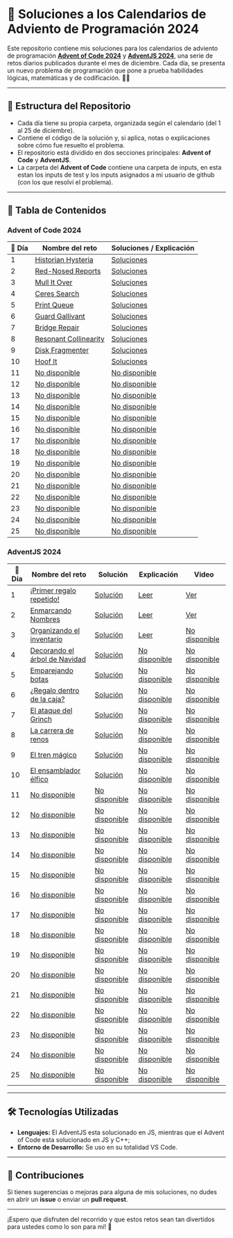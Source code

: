 # 🎄 Soluciones a los Calendarios de Adviento de Programación 2024

Este repositorio contiene mis soluciones para los calendarios de adviento de programación **[Advent of Code 2024](https://adventofcode.com/2024)** y **[AdventJS 2024](https://adventjs.dev)**, una serie de retos diarios publicados durante el mes de diciembre. Cada día, se presenta un nuevo problema de programación que pone a prueba habilidades lógicas, matemáticas y de codificación. 🎅✨

---

## 🚀 Estructura del Repositorio

- Cada día tiene su propia carpeta, organizada según el calendario (del 1 al 25 de diciembre).
- Contiene el código de la solución y, si aplica, notas o explicaciones sobre cómo fue resuelto el problema.
- El repositorio está dividido en dos secciones principales: **Advent of Code** y **AdventJS**.
- La carpeta del **Advent of Code** contiene una carpeta de inputs, en esta estan los inputs de test y los inputs asignados a mi usuario de github (con los que resolví el problema).

---

## 📜 Tabla de Contenidos

### Advent of Code 2024

| 🎁 Día | Nombre del reto                                              | Soluciones / Explicación                                                            |
| ------ | ------------------------------------------------------------ | ----------------------------------------------------------------------------------- |
| 1      | [Historian Hysteria](https://adventofcode.com/2024/day/1)    | [Soluciones](https://github.com/Achalogy/advents-2024/tree/main/adventofcode/1)     |
| 2      | [Red-Nosed Reports](https://adventofcode.com/2024/day/2)     | [Soluciones](https://github.com/Achalogy/advents-2024/tree/main/adventofcode/2)     |
| 3      | [Mull It Over](https://adventofcode.com/2024/day/3)          | [Soluciones](https://github.com/Achalogy/advents-2024/tree/main/adventofcode/3)     |
| 4      | [Ceres Search](https://adventofcode.com/2024/day/4)          | [Soluciones](https://github.com/Achalogy/advents-2024/tree/main/adventofcode/4)     |
| 5      | [Print Queue](https://adventofcode.com/2024/day/5)           | [Soluciones](https://github.com/Achalogy/advents-2024/tree/main/adventofcode/5)     |
| 6      | [Guard Gallivant](https://adventofcode.com/2024/day/6)       | [Soluciones](https://github.com/Achalogy/advents-2024/tree/main/adventofcode/6)     |
| 7      | [Bridge Repair](https://adventofcode.com/2024/day/7)         | [Soluciones](https://github.com/Achalogy/advents-2024/tree/main/adventofcode/7)     |
| 8      | [Resonant Collinearity](https://adventofcode.com/2024/day/8) | [Soluciones](https://github.com/Achalogy/advents-2024/tree/main/adventofcode/8)     |
| 9      | [Disk Fragmenter](https://adventofcode.com/2024/day/9)       | [Soluciones](https://github.com/Achalogy/advents-2024/tree/main/adventofcode/9)     |
| 10     | [Hoof It](https://adventofcode.com/2024/day/10)              | [Soluciones](https://github.com/Achalogy/advents-2024/tree/main/adventofcode/10)    |
| 11     | [No disponible](https://adventofcode.com/2024/day/11)        | [No disponible](https://github.com/Achalogy/advents-2024/tree/main/adventofcode/11) |
| 12     | [No disponible](https://adventofcode.com/2024/day/12)        | [No disponible](https://github.com/Achalogy/advents-2024/tree/main/adventofcode/12) |
| 13     | [No disponible](https://adventofcode.com/2024/day/13)        | [No disponible](https://github.com/Achalogy/advents-2024/tree/main/adventofcode/13) |
| 14     | [No disponible](https://adventofcode.com/2024/day/14)        | [No disponible](https://github.com/Achalogy/advents-2024/tree/main/adventofcode/14) |
| 15     | [No disponible](https://adventofcode.com/2024/day/15)        | [No disponible](https://github.com/Achalogy/advents-2024/tree/main/adventofcode/15) |
| 16     | [No disponible](https://adventofcode.com/2024/day/16)        | [No disponible](https://github.com/Achalogy/advents-2024/tree/main/adventofcode/16) |
| 17     | [No disponible](https://adventofcode.com/2024/day/17)        | [No disponible](https://github.com/Achalogy/advents-2024/tree/main/adventofcode/17) |
| 18     | [No disponible](https://adventofcode.com/2024/day/18)        | [No disponible](https://github.com/Achalogy/advents-2024/tree/main/adventofcode/18) |
| 19     | [No disponible](https://adventofcode.com/2024/day/19)        | [No disponible](https://github.com/Achalogy/advents-2024/tree/main/adventofcode/19) |
| 20     | [No disponible](https://adventofcode.com/2024/day/20)        | [No disponible](https://github.com/Achalogy/advents-2024/tree/main/adventofcode/20) |
| 21     | [No disponible](https://adventofcode.com/2024/day/21)        | [No disponible](https://github.com/Achalogy/advents-2024/tree/main/adventofcode/21) |
| 22     | [No disponible](https://adventofcode.com/2024/day/22)        | [No disponible](https://github.com/Achalogy/advents-2024/tree/main/adventofcode/22) |
| 23     | [No disponible](https://adventofcode.com/2024/day/23)        | [No disponible](https://github.com/Achalogy/advents-2024/tree/main/adventofcode/23) |
| 24     | [No disponible](https://adventofcode.com/2024/day/24)        | [No disponible](https://github.com/Achalogy/advents-2024/tree/main/adventofcode/24) |
| 25     | [No disponible](https://adventofcode.com/2024/day/25)        | [No disponible](https://github.com/Achalogy/advents-2024/tree/main/adventofcode/25) |

### AdventJS 2024

| 🎁 Día | Nombre del reto                                                         | Solución                                                                                | Explicación                                                                     | Video                                              |
| ------ | ----------------------------------------------------------------------- | --------------------------------------------------------------------------------------- | ------------------------------------------------------------------------------- | -------------------------------------------------- |
| 1      | [¡Primer regalo repetido!](https://adventjs.dev/challenges/2024/1)      | [Solución](https://github.com/Achalogy/advents-2024/tree/main/adventjs/1/main.js)       | [Leer](https://github.com/Achalogy/advents-2024/tree/main/adventjs/1)           | [Ver](https://youtu.be/cvAqHclA5XI)                |
| 2      | [Enmarcando Nombres](https://adventjs.dev/challenges/2024/2)            | [Solución](https://github.com/Achalogy/advents-2024/tree/main/adventjs/2/main.js)       | [Leer](https://github.com/Achalogy/advents-2024/tree/main/adventjs/2)           | [Ver](https://youtu.be/TN1sGCM2kBo)                |
| 3      | [Organizando el inventario](https://adventjs.dev/challenges/2024/3)     | [Solución](https://github.com/Achalogy/advents-2024/tree/main/adventjs/3/main.js)       | [Leer](https://github.com/Achalogy/advents-2024/tree/main/adventjs/3)           | [No disponible](https://www.youtube.com/@achalogy) |
| 4      | [Decorando el árbol de Navidad](https://adventjs.dev/challenges/2024/4) | [Solución](https://github.com/Achalogy/advents-2024/tree/main/adventjs/4/main.js)       | [No disponible](https://github.com/Achalogy/advents-2024/tree/main/adventjs/4)  | [No disponible](https://www.youtube.com/@achalogy) |
| 5      | [Emparejando botas](https://adventjs.dev/challenges/2024/5)             | [Solución](https://github.com/Achalogy/advents-2024/tree/main/adventjs/5/main.js)       | [No disponible](https://github.com/Achalogy/advents-2024/tree/main/adventjs/5)  | [No disponible](https://www.youtube.com/@achalogy) |
| 6      | [¿Regalo dentro de la caja?](https://adventjs.dev/challenges/2024/6)    | [Solución](https://github.com/Achalogy/advents-2024/tree/main/adventjs/6/main.js)       | [No disponible](https://github.com/Achalogy/advents-2024/tree/main/adventjs/6)  | [No disponible](https://www.youtube.com/@achalogy) |
| 7      | [El ataque del Grinch](https://adventjs.dev/challenges/2024/7)          | [Solución](https://github.com/Achalogy/advents-2024/tree/main/adventjs/7/main.js)       | [No disponible](https://github.com/Achalogy/advents-2024/tree/main/adventjs/7)  | [No disponible](https://www.youtube.com/@achalogy) |
| 8      | [La carrera de renos](https://adventjs.dev/challenges/2024/8)           | [Solución](https://github.com/Achalogy/advents-2024/tree/main/adventjs/8/main.js)       | [No disponible](https://github.com/Achalogy/advents-2024/tree/main/adventjs/8)  | [No disponible](https://www.youtube.com/@achalogy) |
| 9      | [El tren mágico](https://adventjs.dev/challenges/2024/9)                | [Solución](https://github.com/Achalogy/advents-2024/tree/main/adventjs/9/main.js)       | [No disponible](https://github.com/Achalogy/advents-2024/tree/main/adventjs/9)  | [No disponible](https://www.youtube.com/@achalogy) |
| 10     | [El ensamblador élfico](https://adventjs.dev/challenges/2024/10)        | [Solución](https://github.com/Achalogy/advents-2024/tree/main/adventjs/10/main.js)      | [No disponible](https://github.com/Achalogy/advents-2024/tree/main/adventjs/10) | [No disponible](https://www.youtube.com/@achalogy) |
| 11     | [No disponible](https://adventjs.dev/challenges/2024/11)                | [No disponible](https://github.com/Achalogy/advents-2024/tree/main/adventjs/11/main.js) | [No disponible](https://github.com/Achalogy/advents-2024/tree/main/adventjs/11) | [No disponible](https://www.youtube.com/@achalogy) |
| 12     | [No disponible](https://adventjs.dev/challenges/2024/12)                | [No disponible](https://github.com/Achalogy/advents-2024/tree/main/adventjs/12/main.js) | [No disponible](https://github.com/Achalogy/advents-2024/tree/main/adventjs/12) | [No disponible](https://www.youtube.com/@achalogy) |
| 13     | [No disponible](https://adventjs.dev/challenges/2024/13)                | [No disponible](https://github.com/Achalogy/advents-2024/tree/main/adventjs/13/main.js) | [No disponible](https://github.com/Achalogy/advents-2024/tree/main/adventjs/13) | [No disponible](https://www.youtube.com/@achalogy) |
| 14     | [No disponible](https://adventjs.dev/challenges/2024/14)                | [No disponible](https://github.com/Achalogy/advents-2024/tree/main/adventjs/14/main.js) | [No disponible](https://github.com/Achalogy/advents-2024/tree/main/adventjs/14) | [No disponible](https://www.youtube.com/@achalogy) |
| 15     | [No disponible](https://adventjs.dev/challenges/2024/15)                | [No disponible](https://github.com/Achalogy/advents-2024/tree/main/adventjs/15/main.js) | [No disponible](https://github.com/Achalogy/advents-2024/tree/main/adventjs/15) | [No disponible](https://www.youtube.com/@achalogy) |
| 16     | [No disponible](https://adventjs.dev/challenges/2024/16)                | [No disponible](https://github.com/Achalogy/advents-2024/tree/main/adventjs/16/main.js) | [No disponible](https://github.com/Achalogy/advents-2024/tree/main/adventjs/16) | [No disponible](https://www.youtube.com/@achalogy) |
| 17     | [No disponible](https://adventjs.dev/challenges/2024/17)                | [No disponible](https://github.com/Achalogy/advents-2024/tree/main/adventjs/17/main.js) | [No disponible](https://github.com/Achalogy/advents-2024/tree/main/adventjs/17) | [No disponible](https://www.youtube.com/@achalogy) |
| 18     | [No disponible](https://adventjs.dev/challenges/2024/18)                | [No disponible](https://github.com/Achalogy/advents-2024/tree/main/adventjs/18/main.js) | [No disponible](https://github.com/Achalogy/advents-2024/tree/main/adventjs/18) | [No disponible](https://www.youtube.com/@achalogy) |
| 19     | [No disponible](https://adventjs.dev/challenges/2024/19)                | [No disponible](https://github.com/Achalogy/advents-2024/tree/main/adventjs/19/main.js) | [No disponible](https://github.com/Achalogy/advents-2024/tree/main/adventjs/19) | [No disponible](https://www.youtube.com/@achalogy) |
| 20     | [No disponible](https://adventjs.dev/challenges/2024/20)                | [No disponible](https://github.com/Achalogy/advents-2024/tree/main/adventjs/20/main.js) | [No disponible](https://github.com/Achalogy/advents-2024/tree/main/adventjs/20) | [No disponible](https://www.youtube.com/@achalogy) |
| 21     | [No disponible](https://adventjs.dev/challenges/2024/21)                | [No disponible](https://github.com/Achalogy/advents-2024/tree/main/adventjs/21/main.js) | [No disponible](https://github.com/Achalogy/advents-2024/tree/main/adventjs/21) | [No disponible](https://www.youtube.com/@achalogy) |
| 22     | [No disponible](https://adventjs.dev/challenges/2024/22)                | [No disponible](https://github.com/Achalogy/advents-2024/tree/main/adventjs/22/main.js) | [No disponible](https://github.com/Achalogy/advents-2024/tree/main/adventjs/22) | [No disponible](https://www.youtube.com/@achalogy) |
| 23     | [No disponible](https://adventjs.dev/challenges/2024/23)                | [No disponible](https://github.com/Achalogy/advents-2024/tree/main/adventjs/23/main.js) | [No disponible](https://github.com/Achalogy/advents-2024/tree/main/adventjs/23) | [No disponible](https://www.youtube.com/@achalogy) |
| 24     | [No disponible](https://adventjs.dev/challenges/2024/24)                | [No disponible](https://github.com/Achalogy/advents-2024/tree/main/adventjs/24/main.js) | [No disponible](https://github.com/Achalogy/advents-2024/tree/main/adventjs/24) | [No disponible](https://www.youtube.com/@achalogy) |
| 25     | [No disponible](https://adventjs.dev/challenges/2024/25)                | [No disponible](https://github.com/Achalogy/advents-2024/tree/main/adventjs/25/main.js) | [No disponible](https://github.com/Achalogy/advents-2024/tree/main/adventjs/25) | [No disponible](https://www.youtube.com/@achalogy) |

---

## 🛠️ Tecnologías Utilizadas

- **Lenguajes:** El AdventJS esta solucionado en JS, mientras que el Advent of Code esta solucionado en JS y C++;
- **Entorno de Desarrollo:** Se uso en su totalidad VS Code.

---

## 🌟 Contribuciones

Si tienes sugerencias o mejoras para alguna de mis soluciones, no dudes en abrir un **issue** o enviar un **pull request**.

---

¡Espero que disfruten del recorrido y que estos retos sean tan divertidos para ustedes como lo son para mí! 🎉

